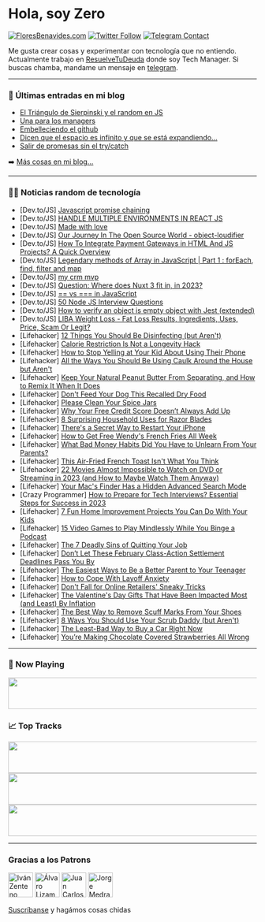 # Hola, soy Zero

[![FloresBenavides.com](https://img.shields.io/website?down_message=oops&label=MiBlog&style=for-the-badge&up_message=online&url=https%3A%2F%2Ffloresbenavides.com)](https://floresbenavides.com) [![Twitter Follow](https://img.shields.io/twitter/follow/ZeroDragon?color=%231DA1F2&label=Follow&logo=twitter&logoColor=ffffff&style=for-the-badge)](https://twitter.com/zerodragon) [![Telegram Contact](https://img.shields.io/badge/escr%C3%ADbeme-ZeroDragon-%2326A5E4?style=for-the-badge&logo=telegram)](https://t.me/zerodragon)

Me gusta crear cosas y experimentar con tecnología que no entiendo.
Actualmente trabajo en [ResuelveTuDeuda](http://github.com/resuelve) donde soy Tech Manager.
Si buscas chamba, mandame un mensaje en [telegram](https://t.me/zerodragon).

---

### 📕 Últimas entradas en mi blog
<!-- BLOG-POST-LIST:START -->
- [El Triángulo de Sierpinski y el random en JS](https://floresbenavides.com/el-triangulo-de-sierpinski-y-el-random-en-js/)
- [Una para los managers](https://floresbenavides.com/una-para-los-managers/)
- [Embelleciendo el github](https://floresbenavides.com/embelleciendo-el-github/)
- [Dicen que el espacio es infinito y que se está expandiendo…](https://floresbenavides.com/dicen-que-el-espacio-es-infinito-y-que-se-esta-expandiendo/)
- [Salir de promesas sin el try/catch](https://floresbenavides.com/salir-de-promesas-sin-el-try-catch/)
<!-- BLOG-POST-LIST:END -->

➡️ [Más cosas en mi blog...](https://floresbenavides.com)

---

### 👨‍💻 Noticias random de tecnología
<!-- TECH-POSTS:START -->
- [Dev.to/JS] [Javascript promise chaining](https://dev.to/mrh0200/javascript-promise-chaining-aml)
- [Dev.to/JS] [HANDLE MULTIPLE ENVIRONMENTS IN REACT JS](https://dev.to/prabirbiswas/handle-multiple-environments-in-react-js-3agp)
- [Dev.to/JS] [Made with love](https://dev.to/alohe/made-with-by-ipd)
- [Dev.to/JS] [Our Journey In The Open Source World - object-loudifier](https://dev.to/cadienvan/our-journey-in-the-open-source-world-object-loudifier-504f)
- [Dev.to/JS] [How To Integrate Payment Gateways in HTML And JS Projects? A Quick Overview](https://dev.to/quokkalabs/how-to-integrate-payment-gateways-in-html-and-js-projects-a-quick-overview-19p6)
- [Dev.to/JS] [Legendary methods of Array in JavaScript | Part 1 : forEach, find, filter and map](https://dev.to/aquibzahidi/legendary-methods-of-array-in-javascript-part-1-foreach-find-filter-and-map-c1k)
- [Dev.to/JS] [my crm mvp](https://dev.to/hashdot/my-crm-mvp-1hjc)
- [Dev.to/JS] [Question: Where does Nuxt 3 fit in, in 2023?](https://dev.to/greggcbs/question-where-does-nuxt-3-fit-in-in-2023-163n)
- [Dev.to/JS] [== vs === in JavaScript](https://dev.to/rkshaw20/-vs-in-javascript-2457)
- [Dev.to/JS] [50 Node JS Interview Questions](https://dev.to/shreyvijayvargiya/50-node-js-interview-questions-3gjl)
- [Dev.to/JS] [How to verify an object is empty object with Jest &lpar;extended&rpar;](https://dev.to/codever/how-to-verify-an-object-is-empty-object-with-jest-extended-6i0)
- [Dev.to/JS] [LIBA Weight Loss - Fat Loss Results, Ingredients, Uses, Price, Scam Or Legit?](https://dev.to/libaweightinfo/liba-weight-loss-fat-loss-results-ingredients-uses-price-scam-or-legit-9e1)
- [Lifehacker] [12 Things You Should Be Disinfecting &lpar;but Aren&#39;t&rpar;](https://lifehacker.com/12-things-you-should-be-disinfecting-but-arent-1850110107)
- [Lifehacker] [Calorie Restriction Is Not a Longevity Hack](https://lifehacker.com/calorie-restriction-is-not-a-longevity-hack-1850110037)
- [Lifehacker] [How to Stop Yelling at Your Kid About Using Their Phone](https://lifehacker.com/how-to-stop-yelling-at-your-kid-about-using-their-phone-1850107302)
- [Lifehacker] [All the Ways You Should Be Using Caulk Around the House but Aren&#39;t](https://lifehacker.com/all-the-ways-you-should-be-using-caulk-around-the-house-1850108446)
- [Lifehacker] [Keep Your Natural Peanut Butter From Separating, and How to Remix It When It Does](https://lifehacker.com/keep-your-natural-peanut-butter-from-separating-and-ho-1850109148)
- [Lifehacker] [Don&#39;t Feed Your Dog This Recalled Dry Food](https://lifehacker.com/dont-feed-your-dog-this-recalled-dry-food-1850109025)
- [Lifehacker] [Please Clean Your Spice Jars](https://lifehacker.com/why-you-need-to-clean-your-spice-jars-1850108799)
- [Lifehacker] [Why Your Free Credit Score Doesn’t Always Add Up](https://lifehacker.com/why-your-free-credit-score-doesn-t-always-add-up-1850107515)
- [Lifehacker] [8 Surprising Household Uses for Razor Blades](https://lifehacker.com/8-surprising-household-uses-for-razor-blades-1850108754)
- [Lifehacker] [There&#39;s a Secret Way to Restart Your iPhone](https://lifehacker.com/theres-a-secret-way-to-restart-your-iphone-1850107814)
- [Lifehacker] [How to Get Free Wendy&#39;s French Fries All Week](https://lifehacker.com/how-to-get-free-wendys-french-fries-all-week-1850107971)
- [Lifehacker] [What Bad Money Habits Did You Have to Unlearn From Your Parents?](https://lifehacker.com/what-bad-money-habits-did-you-have-to-unlearn-from-your-1850107911)
- [Lifehacker] [This Air-Fried French Toast Isn&#39;t What You Think](https://lifehacker.com/this-air-fried-french-toast-isnt-what-you-think-1850107804)
- [Lifehacker] [22 Movies Almost Impossible to Watch on DVD or Streaming in 2023 &lpar;and How to Maybe Watch Them Anyway&rpar;](https://lifehacker.com/22-movies-almost-impossible-to-watch-on-dvd-or-streamin-1850090606)
- [Lifehacker] [Your Mac&#39;s Finder Has a Hidden Advanced Search Mode](https://lifehacker.com/your-macs-finder-has-a-hidden-advanced-search-mode-1850106810)
- [Crazy Programmer] [How to Prepare for Tech Interviews? Essential Steps for Success in 2023](https://www.thecrazyprogrammer.com/2023/02/how-to-prepare-for-tech-interviews.html)
- [Lifehacker] [7 Fun Home Improvement Projects You Can Do With Your Kids](https://lifehacker.com/7-fun-home-improvement-projects-you-can-do-with-your-ki-1850105663)
- [Lifehacker] [15 Video Games to Play Mindlessly While You Binge a Podcast](https://lifehacker.com/15-video-games-to-play-mindlessly-while-you-binge-a-pod-1850101449)
- [Lifehacker] [The 7 Deadly Sins of Quitting Your Job](https://lifehacker.com/the-7-deadly-sins-of-quitting-your-job-1850101585)
- [Lifehacker] [Don’t Let These February Class-Action Settlement Deadlines Pass You By](https://lifehacker.com/don-t-let-these-february-class-action-settlement-deadli-1850101398)
- [Lifehacker] [The Easiest Ways to Be a Better Parent to Your Teenager](https://lifehacker.com/the-easiest-way-to-be-a-better-parent-to-your-teenager-1850100478)
- [Lifehacker] [How to Cope With Layoff Anxiety](https://lifehacker.com/how-to-cope-with-layoff-anxiety-1850097349)
- [Lifehacker] [Don&#39;t Fall for Online Retailers&#39; Sneaky Tricks](https://lifehacker.com/dont-fall-for-online-retailers-sneaky-tricks-1850097353)
- [Lifehacker] [The Valentine&#39;s Day Gifts That Have Been Impacted Most &lpar;and Least&rpar; By Inflation](https://lifehacker.com/the-valentines-day-gifts-that-have-been-impacted-most-1850097359)
- [Lifehacker] [The Best Way to Remove Scuff Marks From Your Shoes](https://lifehacker.com/the-best-way-to-remove-scuff-marks-from-your-shoes-1850097364)
- [Lifehacker] [8 Ways You Should Use Your Scrub Daddy &lpar;but Aren&#39;t&rpar;](https://lifehacker.com/8-ways-you-should-use-your-scrub-daddy-but-arent-1850101345)
- [Lifehacker] [The Least-Bad Way to Buy a Car Right Now](https://lifehacker.com/the-least-bad-way-to-buy-a-car-right-now-1850101219)
- [Lifehacker] [You’re Making Chocolate Covered Strawberries All Wrong](https://lifehacker.com/you-re-making-chocolate-covered-strawberries-all-wrong-1850101124)<!-- TECH-POSTS:END -->

---

### 🎵 Now Playing
<a href="https://spotify-now-playing-dun.vercel.app/now-playing?open"><img src="https://spotify-now-playing-dun.vercel.app/now-playing" width="540" height="64"></a>

### 📈 Top Tracks
<a href="https://spotify-now-playing-dun.vercel.app/top-tracks?i=1&open"><img src="https://spotify-now-playing-dun.vercel.app/top-tracks?i=1" width="540" height="64"></a>
<a href="https://spotify-now-playing-dun.vercel.app/top-tracks?i=2&open"><img src="https://spotify-now-playing-dun.vercel.app/top-tracks?i=2" width="540" height="64"></a>
<a href="https://spotify-now-playing-dun.vercel.app/top-tracks?i=3&open"><img src="https://spotify-now-playing-dun.vercel.app/top-tracks?i=3" width="540" height="64"></a>

---

### Gracias a los Patrons
[<img src="https://avatars.githubusercontent.com/u/243380?v=4" alt="Iván Zenteno" width="50px">](https://github.com/k001) [<img src="https://avatars.githubusercontent.com/u/19955639?v=4" alt="Álvaro Lizama" width="50px">](https://github.com/alvarolizama) [<img src="https://avatars.githubusercontent.com/u/2718753?v=4" alt="Juan Carlos Ruiz" width="50px">](https://github.com/JuanCrg90) [<img src="https://avatars.githubusercontent.com/u/37025?v=4" alt="Jorge Medrano" width="50px">](https://github.com/h1pp1e) 

[Suscríbanse](https://www.patreon.com/zerodragon) y hagámos cosas chidas

